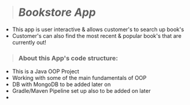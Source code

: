 > # _Bookstore App_

- This app is user interactive & allows customer's to search up book's 
- Customer's can also find the most recent & popular book's that are currently out!

> ### About this App's code structure:

- This is a Java OOP Project 
- Working with some of the main fundamentals of OOP 
- DB with MongoDB to be added later on
- Gradle/Maven Pipeline set up also to be added on later
- 